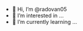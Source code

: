 - 👋 Hi, I’m @radovan05
- 👀 I’m interested in ...
- 🌱 I’m currently learning ...


<!---
radovan05/radovan05 is a ✨ special ✨ repository because its `README.md` (this file) appears on your GitHub profile.
You can click the Preview link to take a look at your changes.
--->
